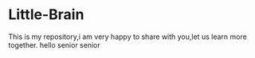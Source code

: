 # Little-Brain
This is my repository,i am very happy to share with you,let us learn more together.
hello
senior
senior
